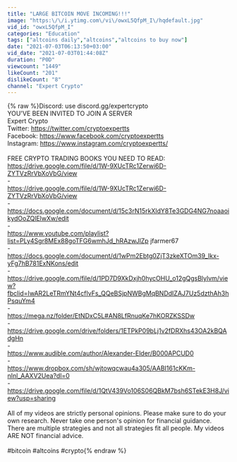 ```yaml
---
title: "LARGE BITCOIN MOVE INCOMING!!!"
image: "https:\/\/i.ytimg.com\/vi\/owxL5QfpM_I\/hqdefault.jpg"
vid_id: "owxL5QfpM_I"
categories: "Education"
tags: ["altcoins daily","altcoins","altcoins to buy now"]
date: "2021-07-03T06:13:50+03:00"
vid_date: "2021-07-03T01:44:08Z"
duration: "P0D"
viewcount: "1449"
likeCount: "201"
dislikeCount: "8"
channel: "Expert Crypto"
---
```

{% raw %}Discord: use discord.gg/expertcrypto<br />YOU'VE BEEN INVITED TO JOIN A SERVER<br />Expert Crypto<br />Twitter: <a rel="nofollow" target="blank" href="https://twitter.com/cryptoexpertts">https://twitter.com/cryptoexpertts</a><br />Facebook: <a rel="nofollow" target="blank" href="https://www.facebook.com/cryptoexpertts">https://www.facebook.com/cryptoexpertts</a><br />Instagram: <a rel="nofollow" target="blank" href="https://www.instagram.com/cryptoexpertts/">https://www.instagram.com/cryptoexpertts/</a><br /><br />FREE CRYPTO TRADING BOOKS YOU NEED TO READ:<br /><a rel="nofollow" target="blank" href="https://drive.google.com/file/d/1W-9XUcTRc1Zerwi6D-ZYTVzRrVbXoVbG/view">https://drive.google.com/file/d/1W-9XUcTRc1Zerwi6D-ZYTVzRrVbXoVbG/view</a> <br />-<br /><a rel="nofollow" target="blank" href="https://drive.google.com/file/d/1W-9XUcTRc1Zerwi6D-ZYTVzRrVbXoVbG/view">https://drive.google.com/file/d/1W-9XUcTRc1Zerwi6D-ZYTVzRrVbXoVbG/view</a> <br />-<br /><a rel="nofollow" target="blank" href="https://docs.google.com/document/d/15c3rN15rkXldY8Te3GDG4NG7noaaoikydOoZQlElwXw/edit">https://docs.google.com/document/d/15c3rN15rkXldY8Te3GDG4NG7noaaoikydOoZQlElwXw/edit</a> <br />-<br /><a rel="nofollow" target="blank" href="https://www.youtube.com/playlist?list=PLy4Sgr8MEx88goTFG6wmhJd_hRAzwJlZp">https://www.youtube.com/playlist?list=PLy4Sgr8MEx88goTFG6wmhJd_hRAzwJlZp</a> jfarmer67<br />-<br /> <a rel="nofollow" target="blank" href="https://docs.google.com/document/d/1wPm2Ebtg0ZjT3zkeXTOm39_Ikx-yFg7hB781ExNKons/edit">https://docs.google.com/document/d/1wPm2Ebtg0ZjT3zkeXTOm39_Ikx-yFg7hB781ExNKons/edit</a><br />-<br /><a rel="nofollow" target="blank" href="https://drive.google.com/file/d/1PD7D9XkDxjh0hycOHU_o12gQgsBlylvm/view?fbclid=IwAR2LeTRmYNt4cfIvFs_QQeBSjpNWBgMqBNDdIZAJ7Uz5dzthAh3hPsquYm4">https://drive.google.com/file/d/1PD7D9XkDxjh0hycOHU_o12gQgsBlylvm/view?fbclid=IwAR2LeTRmYNt4cfIvFs_QQeBSjpNWBgMqBNDdIZAJ7Uz5dzthAh3hPsquYm4</a> <br />-<br /><a rel="nofollow" target="blank" href="https://mega.nz/folder/EtNDxC5L#AN8LfRnuqKe7hKORZKSSDw">https://mega.nz/folder/EtNDxC5L#AN8LfRnuqKe7hKORZKSSDw</a><br />-<br /><a rel="nofollow" target="blank" href="https://drive.google.com/drive/folders/1ETPkP09bLj1v2fDRXhs43OA2kBQAdgHn">https://drive.google.com/drive/folders/1ETPkP09bLj1v2fDRXhs43OA2kBQAdgHn</a> <br />-<br /><a rel="nofollow" target="blank" href="https://www.audible.com/author/Alexander-Elder/B000APCUD0">https://www.audible.com/author/Alexander-Elder/B000APCUD0</a> <br />-<br /><a rel="nofollow" target="blank" href="https://www.dropbox.com/sh/wjtowqcwau4a305/AABI161cKKm-nInl_AAXV2Uea?dl=0">https://www.dropbox.com/sh/wjtowqcwau4a305/AABI161cKKm-nInl_AAXV2Uea?dl=0</a> <br />-<br /><a rel="nofollow" target="blank" href="https://drive.google.com/file/d/1QtV439Vo106S06QBkM7bsh6STekE3H8J/view?usp=sharing">https://drive.google.com/file/d/1QtV439Vo106S06QBkM7bsh6STekE3H8J/view?usp=sharing</a><br /><br />All of my videos are strictly personal opinions. Please make sure to do your own research. Never take one person's opinion for financial guidance. There are multiple strategies and not all strategies fit all people. My videos ARE NOT financial advice.<br /><br />#bitcoin #altcoins #crypto{% endraw %}
